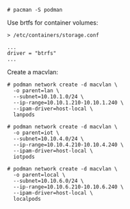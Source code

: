 
`# pacman -S podman`

Use brtfs for container volumes:

`> /etc/containers/storage.conf`
```
...
driver = "btrfs"
...
```

Create a macvlan:

```
# podman network create -d macvlan \
  -o parent=lan \
  --subnet=10.10.1.0/24 \
  --ip-range=10.10.1.210-10.10.1.240 \
  --ipam-driver=host-local \
  lanpods
```

```
# podman network create -d macvlan \
  -o parent=iot \
  --subnet=10.10.4.0/24 \
  --ip-range=10.10.4.210-10.10.4.240 \
  --ipam-driver=host-local \
  iotpods
```

```
# podman network create -d macvlan \
  -o parent=local \
  --subnet=10.10.6.0/24 \
  --ip-range=10.10.6.210-10.10.6.240 \
  --ipam-driver=host-local \
  localpods
```
